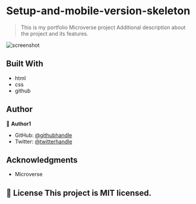 # Setup-and-mobile-version-skeleton

> This is my portfolio Microverse project
Additional description about the project and its features.

![screenshot](.Portfolio-screenshot.PNG)
## Built With

- html
- css
- github

## Author
👤 **Author1**

- GitHub: [@githubhandle](https://github.com/dadadon)
- Twitter: [@twitterhandle](https://twitter.com/davianberoni)

## Acknowledgments

- Microverse

## 📝 License This project is MIT licensed. 